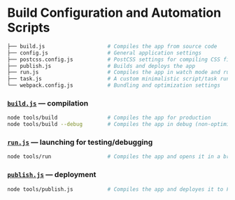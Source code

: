 # Build Configuration and Automation Scripts

```bash
├── build.js                    # Compiles the app from source code
├── config.js                   # General application settings
├── postcss.config.js           # PostCSS settings for compiling CSS files
├── publish.js                  # Builds and deploys the app
├── run.js                      # Compiles the app in watch mode and runs dev server
├── task.js                     # A custom minimalistic script/task runner
└── webpack.config.js           # Bundling and optimization settings
```


### [`build.js`](./build.js) — compilation

```bash
node tools/build                # Compiles the app for production
node tools/build --debug        # Compiles the app in debug (non-optimized) mode
```


### [`run.js`](./run.js) — launching for testing/debugging

```bash
node tools/run                  # Compiles the app and opens it in a browser with "live reload"
```


### [`publish.js`](./publish.js) — deployment

```bash
node tools/publish.js           # Compiles the app and deployes it to Firebase
```

